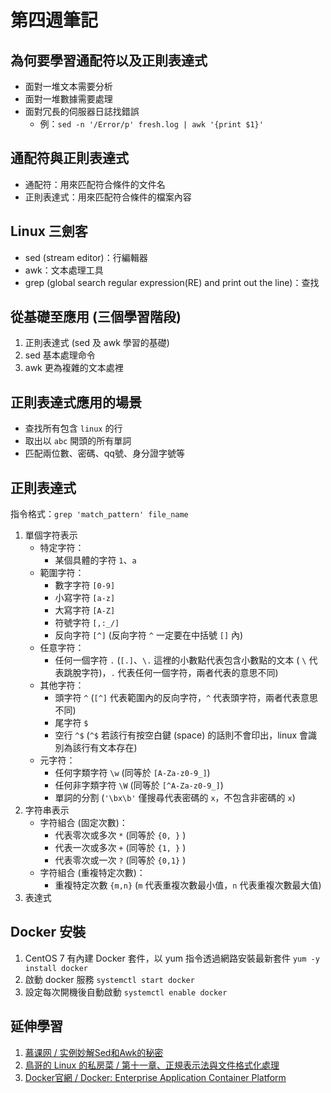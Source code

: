 # 第四週筆記
## 為何要學習通配符以及正則表達式
* 面對一堆文本需要分析
* 面對一堆數據需要處理
* 面對冗長的伺服器日誌找錯誤
    + 例：`sed -n '/Error/p' fresh.log | awk '{print $1}'`
## 通配符與正則表達式
* 通配符：用來匹配符合條件的文件名
* 正則表達式：用來匹配符合條件的檔案內容
## Linux 三劍客
* sed (stream editor)：行編輯器
* awk：文本處理工具
* grep (global search regular expression(RE) and print out the line)：查找
## 從基礎至應用 (三個學習階段)
1. 正則表達式 (sed 及 awk 學習的基礎)
2. sed 基本處理命令
3. awk 更為複雜的文本處裡
## 正則表達式應用的場景
* 查找所有包含 `linux` 的行
* 取出以 `abc` 開頭的所有單詞
* 匹配兩位數、密碼、qq號、身分證字號等
## 正則表達式
指令格式：`grep 'match_pattern' file_name`
1. 單個字符表示
    * 特定字符：
        * 某個具體的字符 `1`、`a`
    * 範圍字符：
        * 數字字符 `[0-9]`
        * 小寫字符 `[a-z]`
        * 大寫字符 `[A-Z]`
        * 符號字符 `[,:_/]`
        * 反向字符 `[^]` (反向字符 `^` 一定要在中括號 `[]` 內)
    * 任意字符：
        * 任何一個字符 `.` (`[.]`、`\.` 這裡的小數點代表包含小數點的文本 ( `\` 代表跳脫字符)，`.` 代表任何一個字符，兩者代表的意思不同)
    * 其他字符：
        * 頭字符 `^` (`[^]` 代表範圍內的反向字符，`^` 代表頭字符，兩者代表意思不同)
        * 尾字符 `$`
        * 空行 `^$` (`^$` 若該行有按空白鍵 (space) 的話則不會印出，linux 會識別為該行有文本存在)
    * 元字符：
        * 任何字類字符 `\w` (同等於 `[A-Za-z0-9_]`)
        * 任何非字類字符 `\W` (同等於 `[^A-Za-z0-9_]`)
        * 單詞的分割 (`'\bx\b'` 僅搜尋代表密碼的 `x`，不包含非密碼的 `x`)
2. 字符串表示
    * 字符組合 (固定次數)：
        * 代表零次或多次 `*` (同等於 `{0, }` )
        * 代表一次或多次 `+` (同等於 `{1, }` )
        * 代表零次或一次 `?` (同等於 `{0,1}` )
    * 字符組合 (重複特定次數)：
        * 重複特定次數 `{m,n}` (`m` 代表重複次數最小值，`n` 代表重複次數最大值)
3. 表達式
## Docker 安裝
1. CentOS 7 有內建 Docker 套件，以 yum 指令透過網路安裝最新套件 `yum -y install docker`
2. 啟動 docker 服務 `systemctl start docker`
3. 設定每次開機後自動啟動 `systemctl enable docker`





## 延伸學習
1. [慕课网 / 实例妙解Sed和Awk的秘密](https://www.imooc.com/learn/819)
2. [鳥哥的 Linux 的私房菜 / 第十一章、正規表示法與文件格式化處理](http://linux.vbird.org/linux_basic/0330regularex.php)
3. [Docker官網 / Docker: Enterprise Application Container Platform](https://www.docker.com/)

